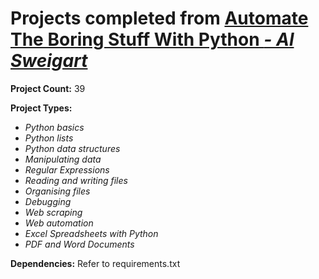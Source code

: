 # Projects completed from [Automate The Boring Stuff With Python *- Al Sweigart*](https://automatetheboringstuff.com/)

**Project Count:**
39

**Project Types:**
* *Python basics*
* *Python lists*
* *Python data structures*
* *Manipulating data*
* *Regular Expressions*
* *Reading and writing files*
* *Organising files*
* *Debugging*
* *Web scraping*
* *Web automation*
* *Excel Spreadsheets with Python*
* *PDF and Word Documents*

**Dependencies:**
Refer to requirements.txt